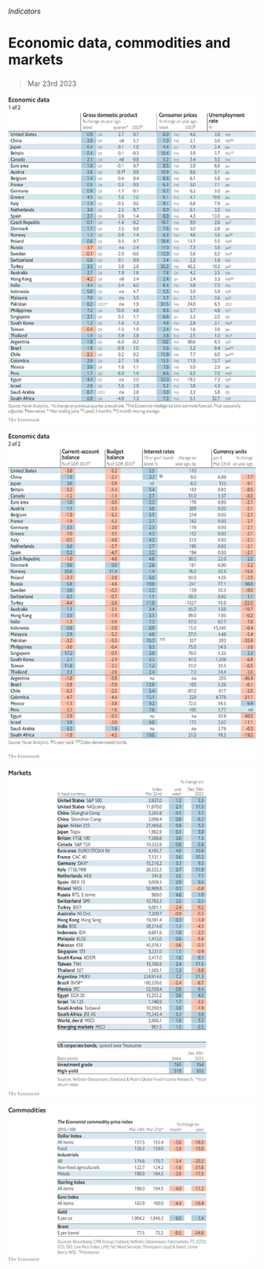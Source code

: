 ###### Indicators

# Economic data, commodities and markets 

#####  

> Mar 23rd 2023 

![image](images/20230325_INT101.png) 


![image](images/20230325_INT102.png) 


![image](images/20230325_INT201.png) 


![image](images/20230325_INT401.png) 


